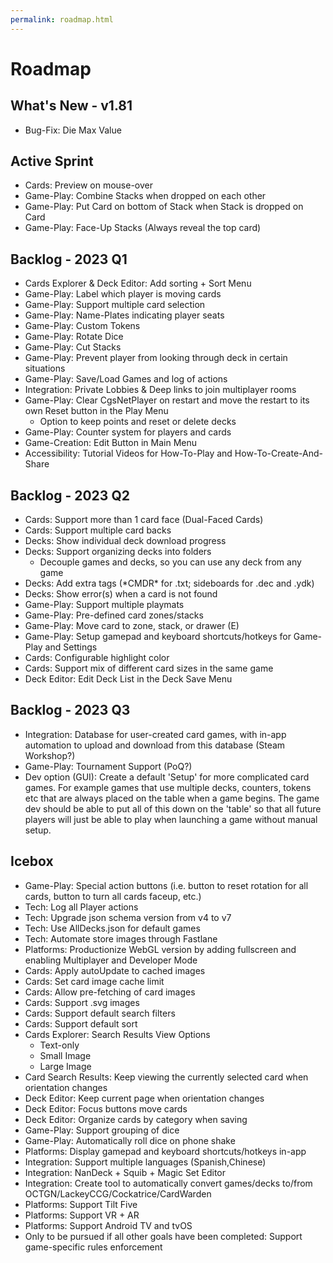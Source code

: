 ```yaml
---
permalink: roadmap.html
---
```


# Roadmap

## What's New - v1.81
- Bug-Fix: Die Max Value

## Active Sprint
- Cards: Preview on mouse-over
- Game-Play: Combine Stacks when dropped on each other
- Game-Play: Put Card on bottom of Stack when Stack is dropped on Card
- Game-Play: Face-Up Stacks (Always reveal the top card)

## Backlog - 2023 Q1
- Cards Explorer & Deck Editor: Add sorting + Sort Menu
- Game-Play: Label which player is moving cards
- Game-Play: Support multiple card selection
- Game-Play: Name-Plates indicating player seats
- Game-Play: Custom Tokens
- Game-Play: Rotate Dice
- Game-Play: Cut Stacks
- Game-Play: Prevent player from looking through deck in certain situations
- Game-Play: Save/Load Games and log of actions
- Integration: Private Lobbies & Deep links to join multiplayer rooms
- Game-Play: Clear CgsNetPlayer on restart and move the restart to its own Reset button in the Play Menu
  - Option to keep points and reset or delete decks
- Game-Play: Counter system for players and cards
- Game-Creation: Edit Button in Main Menu
- Accessibility: Tutorial Videos for How-To-Play and How-To-Create-And-Share

## Backlog - 2023 Q2
- Cards: Support more than 1 card face (Dual-Faced Cards)
- Cards: Support multiple card backs
- Decks: Show individual deck download progress
- Decks: Support organizing decks into folders
  - Decouple games and decks, so you can use any deck from any game
- Decks: Add extra tags (\*CMDR\* for .txt; sideboards for .dec and .ydk) 
- Decks: Show error(s) when a card is not found
- Game-Play: Support multiple playmats
- Game-Play: Pre-defined card zones/stacks
- Game-Play: Move card to zone, stack, or drawer (E)
- Game-Play: Setup gamepad and keyboard shortcuts/hotkeys for Game-Play and Settings
- Cards: Configurable highlight color
- Cards: Support mix of different card sizes in the same game
- Deck Editor: Edit Deck List in the Deck Save Menu

## Backlog - 2023 Q3
- Integration: Database for user-created card games, with in-app automation to upload and download from this database (Steam Workshop?)
- Game-Play: Tournament Support (PoQ?)
- Dev option (GUI): Create a default 'Setup' for more complicated card games. 
For example games that use multiple decks, counters, tokens etc that are always placed on the table when a game begins. 
The game dev should be able to put all of this down on the 'table' so that all future players will just be able to play when launching a game without manual setup.

## Icebox
- Game-Play: Special action buttons (i.e. button to reset rotation for all cards, button to turn all cards faceup, etc.)
- Tech: Log all Player actions
- Tech: Upgrade json schema version from v4 to v7
- Tech: Use AllDecks.json for default games
- Tech: Automate store images through Fastlane
- Platforms: Productionize WebGL version by adding fullscreen and enabling Multiplayer and Developer Mode
- Cards: Apply autoUpdate to cached images
- Cards: Set card image cache limit
- Cards: Allow pre-fetching of card images
- Cards: Support .svg images
- Cards: Support default search filters
- Cards: Support default sort
- Cards Explorer: Search Results View Options
  - Text-only
  - Small Image
  - Large Image
- Card Search Results: Keep viewing the currently selected card when orientation changes
- Deck Editor: Keep current page when orientation changes
- Deck Editor: Focus buttons move cards
- Deck Editor: Organize cards by category when saving
- Game-Play: Support grouping of dice
- Game-Play: Automatically roll dice on phone shake
- Platforms: Display gamepad and keyboard shortcuts/hotkeys in-app
- Integration: Support multiple languages (Spanish,Chinese)
- Integration: NanDeck + Squib + Magic Set Editor
- Integration: Create tool to automatically convert games/decks to/from OCTGN/LackeyCCG/Cockatrice/CardWarden
- Platforms: Support Tilt Five
- Platforms: Support VR + AR
- Platforms: Support Android TV and tvOS
- Only to be pursued if all other goals have been completed: Support game-specific rules enforcement
